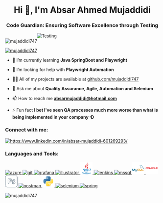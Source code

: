 <h1 align="center">Hi 👋, I'm Absar Ahmed Mujaddidi</h1>
<h3 align="center">Code Guardian: Ensuring Software Excellence through Testing</h3>
<img align = "right" alt="Testing" width ="400" src = "https://www.google.com/imgres?imgurl=https%3A%2F%2Ft3.ftcdn.net%2Fjpg%2F01%2F36%2F51%2F44%2F360_F_136514488_j1u863gh50fsRqIFQDHIn1HW7JeHPJVz.jpg&tbnid=FMSa4WcCdk6eaM&vet=12ahUKEwje2cWjrOaDAxWgmicCHaqSBpMQMygBegQIARBU..i&imgrefurl=https%3A%2F%2Fstock.adobe.com%2Fsearch%3Fk%3Dsoftware%2Btester&docid=MJkCIPzCkzJcSM&w=840&h=360&q=software%20tester%20AI%20wallpaper&ved=2ahUKEwje2cWjrOaDAxWgmicCHaqSBpMQMygBegQIARBU"

<p align="left"> <img src="https://komarev.com/ghpvc/?username=mujaddidi747&label=Profile%20views&color=0e75b6&style=flat" alt="mujaddidi747" /> </p>

<p align="left"> <a href="https://github.com/ryo-ma/github-profile-trophy"><img src="https://github-profile-trophy.vercel.app/?username=mujaddidi747" alt="mujaddidi747" /></a> </p>

- 🌱 I’m currently learning **Java SpringBoot and Playwright**

- 🤝 I’m looking for help with **Playwright Automation**

- 👨‍💻 All of my projects are available at [github.com/mujaddidi747](github.com/mujaddidi747)

- 💬 Ask me about **Quality Assurance, Agile, Automation and Selenium**

- 📫 How to reach me **absarmujaddidi@hotmail.com**

- ⚡ Fun fact **I bet I've seen QA processes much more worse than what is being implemented in your company :D**

<h3 align="left">Connect with me:</h3>
<p align="left">
<a href="https://linkedin.com/in/https://www.linkedin.com/in/absar-mujaddidi-601269293/" target="blank"><img align="center" src="https://raw.githubusercontent.com/rahuldkjain/github-profile-readme-generator/master/src/images/icons/Social/linked-in-alt.svg" alt="https://www.linkedin.com/in/absar-mujaddidi-601269293/" height="30" width="40" /></a>
</p>

<h3 align="left">Languages and Tools:</h3>
<p align="left"> <a href="https://azure.microsoft.com/en-in/" target="_blank" rel="noreferrer"> <img src="https://www.vectorlogo.zone/logos/microsoft_azure/microsoft_azure-icon.svg" alt="azure" width="40" height="40"/> </a> <a href="https://git-scm.com/" target="_blank" rel="noreferrer"> <img src="https://www.vectorlogo.zone/logos/git-scm/git-scm-icon.svg" alt="git" width="40" height="40"/> </a> <a href="https://grafana.com" target="_blank" rel="noreferrer"> <img src="https://www.vectorlogo.zone/logos/grafana/grafana-icon.svg" alt="grafana" width="40" height="40"/> </a> <a href="https://www.adobe.com/in/products/illustrator.html" target="_blank" rel="noreferrer"> <img src="https://www.vectorlogo.zone/logos/adobe_illustrator/adobe_illustrator-icon.svg" alt="illustrator" width="40" height="40"/> </a> <a href="https://www.java.com" target="_blank" rel="noreferrer"> <img src="https://raw.githubusercontent.com/devicons/devicon/master/icons/java/java-original.svg" alt="java" width="40" height="40"/> </a> <a href="https://www.jenkins.io" target="_blank" rel="noreferrer"> <img src="https://www.vectorlogo.zone/logos/jenkins/jenkins-icon.svg" alt="jenkins" width="40" height="40"/> </a> <a href="https://www.microsoft.com/en-us/sql-server" target="_blank" rel="noreferrer"> <img src="https://www.svgrepo.com/show/303229/microsoft-sql-server-logo.svg" alt="mssql" width="40" height="40"/> </a> <a href="https://www.mysql.com/" target="_blank" rel="noreferrer"> <img src="https://raw.githubusercontent.com/devicons/devicon/master/icons/mysql/mysql-original-wordmark.svg" alt="mysql" width="40" height="40"/> </a> <a href="https://www.oracle.com/" target="_blank" rel="noreferrer"> <img src="https://raw.githubusercontent.com/devicons/devicon/master/icons/oracle/oracle-original.svg" alt="oracle" width="40" height="40"/> </a> <a href="https://www.photoshop.com/en" target="_blank" rel="noreferrer"> <img src="https://raw.githubusercontent.com/devicons/devicon/master/icons/photoshop/photoshop-line.svg" alt="photoshop" width="40" height="40"/> </a> <a href="https://postman.com" target="_blank" rel="noreferrer"> <img src="https://www.vectorlogo.zone/logos/getpostman/getpostman-icon.svg" alt="postman" width="40" height="40"/> </a> <a href="https://www.python.org" target="_blank" rel="noreferrer"> <img src="https://raw.githubusercontent.com/devicons/devicon/master/icons/python/python-original.svg" alt="python" width="40" height="40"/> </a> <a href="https://www.selenium.dev" target="_blank" rel="noreferrer"> <img src="https://raw.githubusercontent.com/detain/svg-logos/780f25886640cef088af994181646db2f6b1a3f8/svg/selenium-logo.svg" alt="selenium" width="40" height="40"/> </a> <a href="https://spring.io/" target="_blank" rel="noreferrer"> <img src="https://www.vectorlogo.zone/logos/springio/springio-icon.svg" alt="spring" width="40" height="40"/> </a> </p>

<p><img align="center" src="https://github-readme-stats.vercel.app/api/top-langs?username=mujaddidi747&show_icons=true&locale=en&layout=compact" alt="mujaddidi747" /></p>
